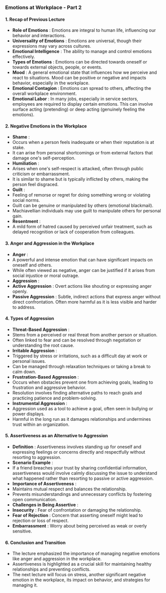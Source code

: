 ### Emotions at Workplace - Part 2

#### **1. Recap of Previous Lecture**

* **Role of Emotions** : Emotions are integral to human life, influencing our behavior and interactions.
* **Universality of Emotions** : Emotions are universal, though their expressions may vary across cultures.
* **Emotional Intelligence** : The ability to manage and control emotions effectively.
* **Types of Emotions** : Emotions can be directed towards oneself or towards external objects, people, or events.
* **Mood** : A general emotional state that influences how we perceive and react to situations. Mood can be positive or negative and impacts behavior, especially in the workplace.
* **Emotional Contagion** : Emotions can spread to others, affecting the overall workplace environment.
* **Emotional Labor** : In many jobs, especially in service sectors, employees are required to display certain emotions. This can involve surface acting (pretending) or deep acting (genuinely feeling the emotions).

#### **2. Negative Emotions in the Workplace**

* **Shame** :
* Occurs when a person feels inadequate or when their reputation is at stake.
* It can arise from personal shortcomings or from external factors that damage one's self-perception.
* **Humiliation** :
* Arises when one's self-respect is attacked, often through public criticism or embarrassment.
* It is similar to shame but is typically inflicted by others, making the person feel disgraced.
* **Guilt** :
* Feeling of remorse or regret for doing something wrong or violating social norms.
* Guilt can be genuine or manipulated by others (emotional blackmail).
* Machiavellian individuals may use guilt to manipulate others for personal gain.
* **Resentment** :
* A mild form of hatred caused by perceived unfair treatment, such as delayed recognition or lack of cooperation from colleagues.

#### **3. Anger and Aggression in the Workplace**

* **Anger** :
* A powerful and intense emotion that can have significant impacts on oneself and others.
* While often viewed as negative, anger can be justified if it arises from social injustice or moral outrage.
* **Aggression** :
* **Active Aggression** : Overt actions like shouting or expressing anger openly.
* **Passive Aggression** : Subtle, indirect actions that express anger without direct confrontation. Often more harmful as it is less visible and harder to address.

#### **4. Types of Aggression**

* **Threat-Based Aggression** :
* Stems from a perceived or real threat from another person or situation.
* Often linked to fear and can be resolved through negotiation or understanding the root cause.
* **Irritable Aggression** :
* Triggered by stress or irritations, such as a difficult day at work or personal issues.
* Can be managed through relaxation techniques or taking a break to calm down.
* **Frustration-Based Aggression** :
* Occurs when obstacles prevent one from achieving goals, leading to frustration and aggressive behavior.
* Resolution involves finding alternative paths to reach goals and practicing patience and problem-solving.
* **Instrumental Aggression** :
* Aggression used as a tool to achieve a goal, often seen in bullying or power displays.
* Harmful in the long run as it damages relationships and undermines trust within an organization.

#### **5. Assertiveness as an Alternative to Aggression**

* **Definition** : Assertiveness involves standing up for oneself and expressing feelings or concerns directly and respectfully without resorting to aggression.
* **Scenario Example** :
* If a friend breaches your trust by sharing confidential information, assertiveness would involve calmly discussing the issue to understand what happened rather than resorting to passive or active aggression.
* **Importance of Assertiveness** :
* Maintains mutual respect and balances the relationship.
* Prevents misunderstandings and unnecessary conflicts by fostering open communication.
* **Challenges in Being Assertive** :
* **Insecurity** : Fear of confrontation or damaging the relationship.
* **Fear of Rejection** : Concern that asserting oneself might lead to rejection or loss of respect.
* **Embarrassment** : Worry about being perceived as weak or overly sensitive.

#### **6. Conclusion and Transition**

* The lecture emphasized the importance of managing negative emotions like anger and aggression in the workplace.
* Assertiveness is highlighted as a crucial skill for maintaining healthy relationships and preventing conflicts.
* The next lecture will focus on stress, another significant negative emotion in the workplace, its impact on behavior, and strategies for managing it.
